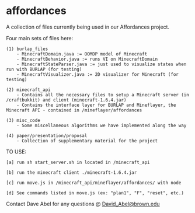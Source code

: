 affordances
===========
A collection of files currently being used in our Affordances project.

Four main sets of files here:

	(1) burlap_files
		- MinecraftDomain.java := OOMDP model of Minecraft
		- MinecraftBehavior.java := runs VI on MinecraftDomain
		- MinecraftStateParser.java := just used to visualize states when run with BURLAP (for testing)
		- MinecraftVisualizer.java := 2D visualizer for Minecraft (for testing)

	(2) minecraft_api 
		- Contains all the necessary files to setup a Minecraft server (in /craftbukkit) and client (minecraft-1.6.4.jar)
		- Contains the interface layer for BURLAP and Mineflayer, the Minecraft API - contained in /mineflayer/affordances

	(3) misc_code
		- Some miscellaneous algorithms we have implemented along the way
	
	(4) paper/presentation/proposal
		- Collection of supplementary material for the project

TO USE:
	
	[a] run sh start_server.sh in located in /minecraft_api

	[b] run the minecraft client ./minecraft-1.6.4.jar

	[c] run move.js in /minecraft_api/mineflayer/affordances/ with node

	[d] See commands listed in move.js (ex: "plan1", "F", "reset", etc.)

Contact Dave Abel for any questions @ David_Abel@brown.edu
